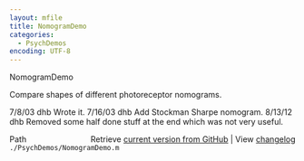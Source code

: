```yaml
---
layout: mfile
title: NomogramDemo
categories:
  - PsychDemos
encoding: UTF-8
---
```


NomogramDemo

Compare shapes of different photoreceptor nomograms.

7/8/03  dhb  Wrote it.
7/16/03 dhb  Add Stockman Sharpe nomogram.
8/13/12 dhb  Removed some half done stuff at the end which was not very
             useful.


<div class="code_header" style="text-align:right;">
  <span style="float:left;">Path&nbsp;&nbsp;</span> <span class="counter">Retrieve <a href=
  "https://raw.github.com/Psychtoolbox-3/Psychtoolbox-3/beta/./PsychDemos/NomogramDemo.m">current version from GitHub</a> | View <a href=
  "https://github.com/Psychtoolbox-3/Psychtoolbox-3/commits/beta/./PsychDemos/NomogramDemo.m">changelog</a></span>
</div>
<div class="code">
  <code>./PsychDemos/NomogramDemo.m</code>
</div>
